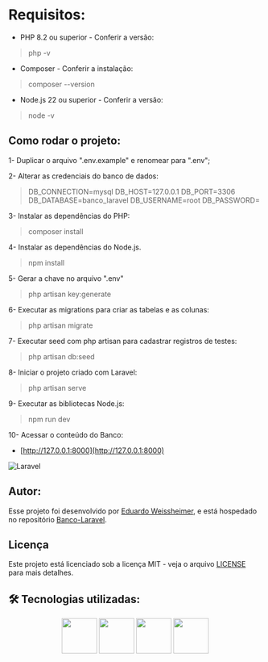 # Requisitos:
* PHP 8.2 ou superior - Conferir a versão: 
> php -v

* Composer - Conferir a instalação:
> composer --version

* Node.js 22 ou superior - Conferir a versão:
> node -v

## Como rodar o projeto:
1- Duplicar o arquivo ".env.example" e renomear para ".env";

2- Alterar as credenciais do banco de dados:

> DB_CONNECTION=mysql
> DB_HOST=127.0.0.1
> DB_PORT=3306
> DB_DATABASE=banco_laravel
> DB_USERNAME=root
> DB_PASSWORD=

3- Instalar as dependências do PHP:
> composer install

4- Instalar as dependências do Node.js.
> npm install

5- Gerar a chave no arquivo ".env"
> php artisan key:generate 

6- Executar as migrations para criar as tabelas e as colunas:
> php artisan migrate

7- Executar seed com php artisan para cadastrar registros de testes:
> php artisan db:seed

8- Iniciar o projeto criado com Laravel:
> php artisan serve

9- Executar as bibliotecas Node.js:
> npm run dev

10- Acessar o conteúdo do Banco:
* [http://127.0.0.1:8000](http://127.0.0.1:8000)

![Laravel](https://img.shields.io/badge/laravel-%23FF2D20?style=for-the-badge&logo=laravel&logoColor=white) 

## Autor:

Esse projeto foi desenvolvido por [Eduardo Weissheimer](https://github.com/Eduardo220), e está hospedado no repositório [Banco-Laravel](https://github.com/Eduardo220/Banco_Laravel).

## Licença

Este projeto está licenciado sob a licença MIT - veja o arquivo [LICENSE](LICENSE) para mais detalhes.

## 🛠️ Tecnologias utilizadas:
<p align="center">
<img src="https://cdn.jsdelivr.net/gh/devicons/devicon@latest/icons/php/php-original.svg" width="70">       
<img src="https://cdn.jsdelivr.net/gh/devicons/devicon@latest/icons/laravel/laravel-original.svg" width="70">       
<img src="https://cdn.jsdelivr.net/gh/devicons/devicon@latest/icons/mysql/mysql-original.svg" width="70">           
<img src="https://cdn.jsdelivr.net/gh/devicons/devicon@latest/icons/git/git-original.svg" width="70">   
</p>
